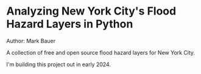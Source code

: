 # Analyzing New York City's Flood Hazard Layers in Python
Author: Mark Bauer

A collection of free and open source flood hazard layers for New York City.

I'm building this project out in early 2024.